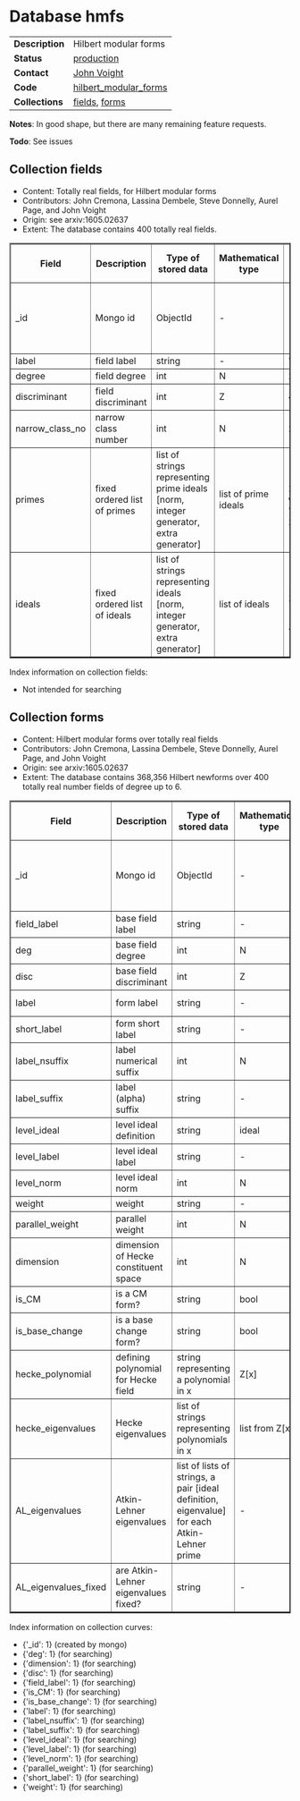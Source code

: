 # Database hmfs

| | |
|---|---|
|**Description**|Hilbert modular forms|
|**Status**|[production](http://www.lmfdb.org/ModularForm/GL2/TotallyReal/)|
|**Contact**|[John Voight](https://github.com/jvoight)|
|**Code**|[hilbert_modular_forms](https://github.com/LMFDB/lmfdb/tree/master/lmfdb/hilbert_modular_forms)|
|**Collections**|[fields](http://www.lmfdb.org/api/hmfs/fields), [forms](http://www.lmfdb.org/api/hmfs/forms)|

**Notes**: In good shape, but there are many remaining feature requests.

**Todo**: See issues

## Collection fields

* Content: Totally real fields, for Hilbert modular forms
* Contributors: John Cremona, Lassina Dembele, Steve Donnelly, Aurel Page, and John Voight
* Origin: see arxiv:1605.02637
* Extent: The database contains 400 totally real fields.

<table border=2>
<tr>
<th>Field</th>
<th>Description</th>
<th>Type of stored data</th>
<th>Mathematical type</th>
<th>Example of stored data</th>
<th>Remarks</th>
</tr>

<tr>
<td> _id </td><td> Mongo id </td><td> ObjectId </td><td>-</td><td>
</td>
<td>assigned my Mongo; contains creation timestamp</td></tr>

<tr>
<td> label </td><td> field label </td><td> string </td><td> -
</td><td> '3.3.49.1' </td>
<td>&nbsp;</td></tr>

<tr>
<td> degree </td><td> field degree </td><td> int </td><td> N
</td><td> 2 </td>
<td>&nbsp;</td></tr>

<tr>
<td> discriminant </td><td> field discriminant </td><td> int </td><td> Z
</td><td> 49 </td>
<td>&nbsp;</td></tr>

<tr>
<td> narrow_class_no </td><td> narrow class number </td><td> int </td><td> N
</td><td> 2 </td>
<td>&nbsp;</td></tr>

<tr>
<td> primes </td><td> fixed ordered list of primes </td><td> list of strings representing prime ideals [norm, integer generator, extra generator]</td><td> list of prime ideals
</td><td> ['[7, 7, 2*w^2 - w - 3]', '[8, 2, 2]', ...] </td>
<td>&nbsp;</td></tr>

<tr>
<td> ideals </td><td> fixed ordered list of ideals </td><td> list of strings representing ideals [norm, integer generator, extra generator]</td><td> list of ideals
</td><td> ['[1, 1, 1]', '[7, 7, 2*w^2 - w - 3]', ...] </td>
<td>&nbsp;</td></tr>

</table>

Index information on collection fields:

-  Not intended for searching

## Collection forms

* Content: Hilbert modular forms over totally real fields
* Contributors: John Cremona, Lassina Dembele, Steve Donnelly, Aurel Page, and John Voight
* Origin: see arxiv:1605.02637
* Extent: The database contains 368,356 Hilbert newforms over 400 totally real number fields of degree up to 6.

<table border=2>
<tr>
<th>Field</th>
<th>Description</th>
<th>Type of stored data</th>
<th>Mathematical type</th>
<th>Example of stored data</th>
<th>Remarks</th>
</tr>

<tr>
<td> _id </td><td> Mongo id </td><td> ObjectId </td><td>-</td><td>
</td>
<td>assigned my Mongo; contains creation timestamp</td></tr>

<tr>
<td> field_label </td><td> base field label </td><td> string </td><td> -
</td><td> '3.3.49.1' </td>
<td>&nbsp;</td></tr>

<tr>
<td> deg </td><td> base field degree </td><td> int </td><td> N
</td><td> 3 </td>
<td>&nbsp;</td></tr>

<tr>
<td> disc </td><td> base field discriminant </td><td> int </td><td> Z
</td><td> 49 </td>
<td>&nbsp;</td></tr>

<tr>
<td> label </td><td> form label </td><td> string </td><td> -
</td><td> '3.3.49.1-27.1-a' </td>
<td>&nbsp;</td></tr>

<tr>
<td> short_label </td><td> form short label </td><td> string </td><td> -
</td><td> '27.1-a' </td>
<td>&nbsp;</td></tr>

<tr>
<td> label_nsuffix </td><td> label numerical suffix </td><td> int </td><td> N
</td><td> 0 </td>
<td>&nbsp;</td></tr>

<tr>
<td> label_suffix </td><td> label (alpha) suffix </td><td> string </td><td> -
</td><td> 'a' </td>
<td>&nbsp;</td></tr>

<tr>
<td> level_ideal </td><td> level ideal definition </td><td> string </td><td> ideal
</td><td> '[27, 3, 3]' </td>
<td>&nbsp;</td></tr>

<tr>
<td> level_label </td><td> level ideal label </td><td> string </td><td> -
</td><td> '27.1' </td>
<td>&nbsp;</td></tr>

<tr>
<td> level_norm </td><td> level ideal norm  </td><td> int </td><td> N
</td><td> 27 </td>
<td>&nbsp;</td></tr>

<tr>
<td> weight </td><td> weight </td><td> string </td><td> -
</td><td> '[2, 2, 2]' </td>
<td>&nbsp;</td></tr>

<tr>
<td> parallel_weight </td><td> parallel weight </td><td> int </td><td> N
</td><td> 2 </td>
<td>&nbsp;</td></tr>

<tr>
<td> dimension </td><td> dimension of Hecke constituent space </td><td> int </td><td> N
</td><td> 1 </td>
<td>&nbsp;</td></tr>

<tr>
<td> is_CM </td><td> is a CM form? </td><td> string </td><td> bool
</td><td> 'no' </td>
<td>in {'yes','no'}</td></tr>

<tr>
<td> is_base_change </td><td> is a base change form? </td><td> string </td><td> bool
</td><td> 'yes' </td>
<td>in {'yes','no'}</td></tr>

<tr>
<td> hecke_polynomial </td><td> defining polynomial for Hecke field </td><td> string representing a polynomial in x </td><td> Z[x]
</td><td>'x^2 - 5' </td>
<td>&nbsp;</td></tr>

<tr>
<td> hecke_eigenvalues </td><td> Hecke eigenvalues </td><td> list of strings representing polynomials in x </td><td> list from Z[x]
</td><td> ['-5', '-4', '1', '1', ...] </td>
<td>&nbsp;</td></tr>

<tr>
<td> AL_eigenvalues </td><td> Atkin-Lehner eigenvalues </td><td> list of lists of strings, a pair [ideal definition, eigenvalue] for each Atkin-Lehner prime </td><td> -
</td><td> [['[27, 3, 3]', '-1']] </td>
<td>&nbsp;</td></tr>

<tr>
<td> AL_eigenvalues_fixed </td><td> are Atkin-Lehner eigenvalues fixed? </td><td> string </td><td> -
</td><td> 'done' </td>
<td>&nbsp;</td></tr>

</table>

Index information on collection curves:

-  {'_id': 1} (created by mongo)
-  {'deg': 1} (for searching)
-  {'dimension': 1} (for searching)
-  {'disc': 1} (for searching)
-  {'field_label': 1} (for searching)
-  {'is_CM': 1} (for searching)
-  {'is_base_change': 1} (for searching)
-  {'label': 1} (for searching)
-  {'label_nsuffix': 1} (for searching)
-  {'label_suffix': 1} (for searching)
-  {'level_ideal': 1} (for searching)
-  {'level_label': 1} (for searching)
-  {'level_norm': 1} (for searching) 
-  {'parallel_weight': 1} (for searching)
-  {'short_label': 1} (for searching)
-  {'weight': 1} (for searching)

